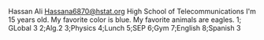 Hassan Ali
Hassana6870@hstat.org
High School of Telecommunications
I'm 15 years old. My favorite color is blue. My favorite animals are eagles.
1; GLobal 3 2;Alg.2 3;Physics 4;Lunch 5;SEP 6;Gym 7;English 8;Spanish 3